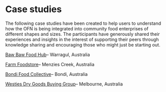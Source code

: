 # Case studies

The following case studies have been created to help users to understand how the OFN is being integrated into community food enterprises of different shapes and sizes. The participants have generously shared their experiences and insights in the interest of supporting their peers through knowledge sharing and encouraging those who might just be starting out.

[Baw Baw Food Hub](/case-study-baw-baw-food-hub.md)– Warragul, Australia

[Farm Foodstore](/farm-foodstore.md)– Menzies Creek, Australia

[Bondi Food Collective](/bondi-food-collective.md)– Bondi, Australia

[Westies Dry Goods Buying Group](/westies-dry-goods-buying-group.md)– Melbourne, Australia

